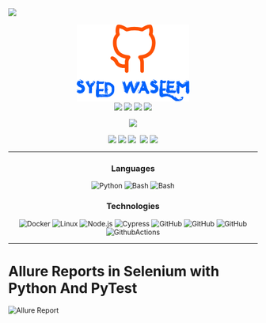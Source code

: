 <img src="https://img.shields.io/endpoint?url=https%3A%2F%2Fhits.dwyl.com%2Fwaseemofficial%2FAllure_Reports_PyTest.json%3Fcolor%3Dpink"/>



<p align="center" >
<div align="center" >
<img src="https://github.com/waseemofficial/DSA_Python/blob/main/Images/github_logo_blue.png"/>
</div>

<div align="center">
<a href="https://github.com/waseemofficial">
<img src="https://img.shields.io/badge/syed-waseem-93b023?&style=plastic&logo=&logoColor=white"/></a>
<img src="https://img.shields.io/badge/gitlab-%23181717.svg?style=plastic&logo=gitlab&logoColor=white"/>
<img src="https://img.shields.io/badge/Visual%20Studio%20Code-0078d7.svg?style=plastic&logo=visual-studio-code&logoColor=white"/>
<img src="https://img.shields.io/badge/markdown-%23000000.svg?style=plastic&logo=markdown&logoColor=white"/>
</div></p>


<div align="center">
<a href="https://github.com/waseemofficial">
<img src="https://img.shields.io/github/followers/waseemofficial?label=Follow%20Me&style=social"/>
</a>
<br>

<img src="https://img.shields.io/github/license/waseemofficial/Allure_Reports_PyTest.svg?style=flat"/> <img src="https://img.shields.io/github/languages/top/waseemofficial/Allure_Reports_PyTest?style=flat"/> <img src="https://img.shields.io/github/stars/waseemofficial/Allure_Reports_PyTest.svg?colorB=orange&style=flat"/> <img sec="https://img.shields.io/github/languages/top/waseemofficial/Allure_Reports_PyTest.svg?style=flat"/> <img src="https://img.shields.io/github/languages/code-size/waseemofficial/Allure_Reports_PyTest.svg?style=flat"/> <img src="https://img.shields.io/github/issues-raw/waseemofficial/Allure_Reports_PyTest.svg?style=flat" />
</div>

<div align="center"> 

---

### Languages

![Python](https://img.shields.io/badge/-Python-000?&logo=Python)
![Bash](https://img.shields.io/badge/-Bash-000?&logo=gnu-bash&logoColor=white)
![Bash](https://img.shields.io/badge/-markdown-000?&logo=markdown)



### Technologies

![Docker](https://img.shields.io/badge/-Docker-000?&logo=Docker)
![Linux](https://img.shields.io/badge/-Linux-000?&logo=Linux)
![Node.js](https://img.shields.io/badge/-Node.js-000?&logo=node.js)
![Cypress](https://img.shields.io/badge/-Postman-000?&logo=Postman)
![GitHub](https://img.shields.io/badge/-GitHub-000?&logo=GitHub)
![GitHub](https://img.shields.io/badge/-Selenium-000?&logo=Selenium)
![GitHub](https://img.shields.io/badge/-Regex-000?&logo=Regex)
![GithubActions](https://img.shields.io/badge/-GithubActions-000?&logo=GithubActions)
</div>

---

<div align="left">
 
# Allure Reports in Selenium with Python And PyTest

</div>

![Allure Report](https://img.shields.io/endpoint?url=https://waseemofficial.github.io/Allure_Reports_PyTest/allure-report/badge.json)
